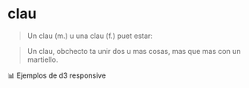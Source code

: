 # clau


> Un clau (m.) u una clau (f.) puet estar:

> Un clau, obchecto ta unir dos u mas cosas, mas que mas con un martiello.


📊 Ejemplos de d3 responsive
